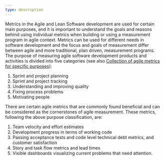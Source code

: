 ```yaml
---
type: description
---
```

Metrics in the Agile and Lean Software development are used for certain main purposes, and it is important to understand the goals and reasons behind using individual metrics when building or using a measurement program in agile context. Metrics can be used for different needs in software development and the focus and goals of measurement differ between agile and more traditional, plan driven, measurement programs. The purpose of measuring agile software development products and activities is divided into five categories (see also <a class="inline flyer-link" href="#Collection_of_Agile_Metrics_for_Specific_Purposes">Collection of agile metrics for specific purposes</a>):

1. Sprint and project planning
1. Sprint and project tracking
1. Understanding and improving quality
1. Fixing process problems
1. Motivating people

There are certain agile metrics that are commonly found beneficial and can be considered as the cornerstones of agile measurement. These metrics, following the above purpose classification, are:

1. Team velocity and effort estimates
1. Development progress in terms of working code
1. Passing acceptance tests and code level technical debt metrics, and customer satisfaction
1. Story and task flow metrics and lead times
1. Visible dashboards visualizing current problems that need attention.
